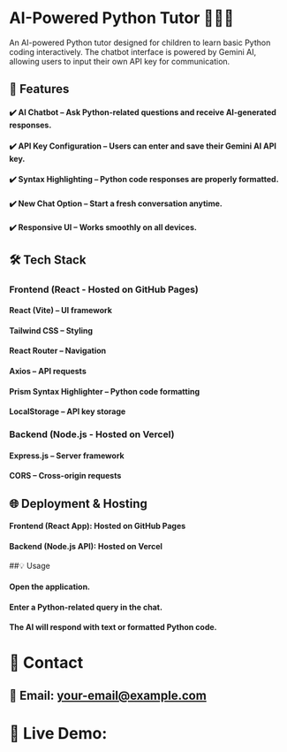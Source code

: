# AI-Powered Python Tutor 🧑‍💻🤖
An AI-powered Python tutor designed for children to learn basic Python coding interactively. The chatbot interface is powered by Gemini AI, allowing users to input their own API key for communication.

## 🚀 Features
#### ✔️ AI Chatbot – Ask Python-related questions and receive AI-generated responses.
#### ✔️ API Key Configuration – Users can enter and save their Gemini AI API key.
#### ✔️ Syntax Highlighting – Python code responses are properly formatted.
#### ✔️ New Chat Option – Start a fresh conversation anytime.
#### ✔️ Responsive UI – Works smoothly on all devices.

## 🛠 Tech Stack
### Frontend (React - Hosted on GitHub Pages)
#### React (Vite) – UI framework
#### Tailwind CSS – Styling
#### React Router – Navigation
#### Axios – API requests
#### Prism Syntax Highlighter – Python code formatting
#### LocalStorage – API key storage
### Backend (Node.js - Hosted on Vercel)
#### Express.js – Server framework
#### CORS – Cross-origin requests

## 🌐 Deployment & Hosting
#### Frontend (React App): Hosted on GitHub Pages
#### Backend (Node.js API): Hosted on Vercel

##💡 Usage
#### Open the application.
#### Enter a Python-related query in the chat.
#### The AI will respond with text or formatted Python code.

# 📩 Contact
## 📧 Email: your-email@example.com

# 🔗 Live Demo: 
